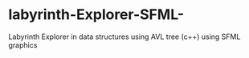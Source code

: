 # labyrinth-Explorer-SFML-
Labyrinth Explorer in data structures using AVL tree (c++) using SFML graphics
